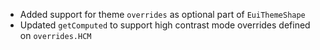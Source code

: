 - Added support for theme `overrides` as optional part of `EuiThemeShape`
- Updated `getComputed` to support high contrast mode overrides defined on `overrides.HCM`

